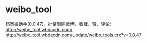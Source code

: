# weibo_tool
档案娘助手(0.0.47)，批量删除微博、收藏、赞、评论: http://weibo_tool.wbdacdn.com/ http://weibo_tool.wbdacdn.com/update/weibo_tools.crx?v=0.0.47
